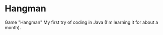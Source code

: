 Hangman
=======

Game "Hangman"
My first try of coding in Java (I'm learning it for about a month).
